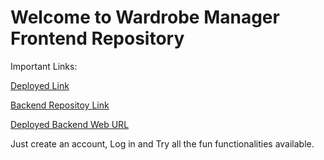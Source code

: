 # Welcome to Wardrobe Manager Frontend Repository

Important Links:

[Deployed Link](https://wardrobe-manager-frontend.vercel.app/)

[Backend Repositoy Link](https://github.com/brianchege2k/wardrobe-manager-backend)

[Deployed Backend Web URL](https://wardrobe-management-backend-d697dac91515.herokuapp.com)

Just create an account, Log in and Try all the fun functionalities available.
